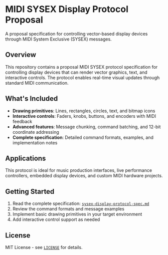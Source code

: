 # MIDI SYSEX Display Protocol Proposal

A proposal specification for controlling vector-based display devices through MIDI System Exclusive (SYSEX) messages.

## Overview

This repository contains a proposal MIDI SYSEX protocol specification for controlling display devices that can render vector graphics, text, and interactive controls. The protocol enables real-time visual updates through standard MIDI communication.

## What's Included

- **Drawing primitives**: Lines, rectangles, circles, text, and bitmap icons
- **Interactive controls**: Faders, knobs, buttons, and encoders with MIDI feedback
- **Advanced features**: Message chunking, command batching, and 12-bit coordinate addressing
- **Complete specification**: Detailed command formats, examples, and implementation notes

## Applications

This protocol is ideal for music production interfaces, live performance controllers, embedded display devices, and custom MIDI hardware projects.

## Getting Started

1. Read the complete specification: [`sysex-display-protocol-spec.md`](sysex-display-protocol-spec.md)
2. Review the command formats and message examples
3. Implement basic drawing primitives in your target environment
4. Add interactive control support as needed

## License

MIT License - see [`LICENSE`](LICENSE) for details.